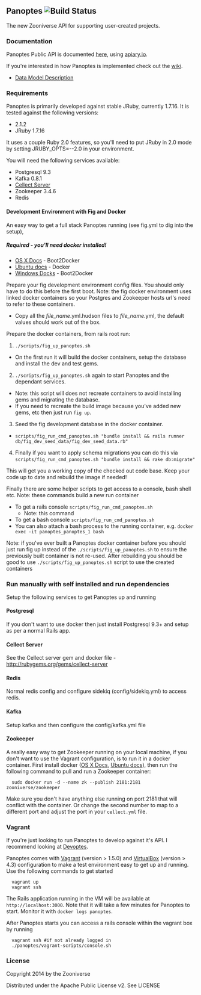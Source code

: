 ## Panoptes ![Build Status](https://travis-ci.org/zooniverse/Panoptes.svg?branch=master)

The new Zooniverse API for supporting user-created projects.

### Documentation

Panoptes Public API is documented [here](http://docs.panoptes.apiary.io), using [apiary.io](http://apiary.io).

If you're interested in how Panoptes is implemented check out the [wiki](https://github.com/zooniverse/Panoptes/wiki).

* [Data Model Description](https://github.com/zooniverse/Panoptes/wiki/DataModel)

### Requirements

Panoptes is primarily developed against stable JRuby, currently 1.7.16. It is
tested against the following versions:
* 2.1.2
* JRuby 1.7.16

It uses a couple Ruby 2.0 features, so you'll need to put JRuby in 2.0 mode by
setting JRUBY_OPTS=--2.0 in your environment.

You will need the following services available:
* Postgresql 9.3
* Kafka 0.8.1
* [Cellect Server](https://github.com/zooniverse/Cellect)
* Zookeeper 3.4.6
* Redis

#### Development Environment with Fig and Docker

An easy way to get a full stack Panoptes running (see fig.yml to dig into the setup),
##### Required - you'll need docker installed!
 + [OS X Docs](https://docs.docker.com/installation/mac/) - Boot2Docker
 + [Ubuntu docs](https://docs.docker.com/installation/ubuntulinux/) - Docker
 + [Windows Docks](http://docs.docker.com/installation/windows/) - Boot2Docker

Prepare your fig development environment config files. You should only have to do this before the first boot. Note: the fig docker environment uses linked docker containers so your Postgres and Zookeeper hosts url's need to refer to these containers.

* Copy all the *file_name*.yml.hudson files to *file_name*.yml, the default values should work out of the box.

Prepare the docker containers, from rails root run:
1. `./scripts/fig_up_panoptes.sh`
  + On the first run it will build the docker containers, setup the database and install the dev and test gems.
2. `./scripts/fig_up_panoptes.sh` again to start Panoptes and the dependant services.
  + Note: this script will does not recreate containers to avoid installing gems and migrating the database.
  + If you need to recreate the build image because you've added new gems, etc then just run `fig up`.
3. Seed the fig development database in the docker container.
  + `scripts/fig_run_cmd_panoptes.sh "bundle install && rails runner db/fig_dev_seed_data/fig_dev_seed_data.rb"`
4. Finally if you want to apply schema migrations you can do this via `scripts/fig_run_cmd_panoptes.sh "bundle install && rake db:migrate"`

This will get you a working copy of the checked out code base. Keep your code up to date and rebuild the image if needed!

Finally there are some helper scripts to get access to a console, bash shell etc. Note: these commands build a new run container
* To get a rails console `scripts/fig_run_cmd_panoptes.sh`
  + Note: this command
* To get a bash console `scripts/fig_run_cmd_panoptes.sh`
* You can also attach a bash process to the running container, e.g. `docker exec -it panoptes_panoptes_1 bash`

Note: if you've ever built a Panoptes docker container before you should just run fig up instead of the `./scripts/fig_up_panoptes.sh` to ensure the previously built container is not re-used. After rebuilding you should be good to use `./scripts/fig_up_panoptes.sh` script to use the created containers

### Run manually with self installed and run dependencies

Setup the following services to get Panoptes up and running

#### Postgresql
If you don't want to use docker then just install Postgresql 9.3+ and setup as per a normal Rails app.

#### Cellect Server
See the Cellect server gem and docker file - http://rubygems.org/gems/cellect-server

#### Redis
Normal redis config and configure sidekiq (config/sidekiq.yml) to access redis.

#### Kafka
Setup kafka and then configure the config/kafka.yml file

#### Zookeeper
A really easy way to get Zookeeper running on your local machine, if you don't
want to use the Vagrant configuration, is to run it in a docker container. First
install docker ([OS X Docs](https://docs.docker.com/installation/mac/), [Ubuntu
docs](https://docs.docker.com/installation/ubuntulinux/)), then run the
following command to pull and run a Zookeeper container:

      sudo docker run -d --name zk --publish 2181:2181 zooniverse/zookeeper

Make sure you don't have anything else running on port 2181 that will conflict
with the container. Or change the second number to map to a different port and
adjust the port in your `cellect.yml` file.

### Vagrant

If you're just looking to run Panoptes to develop against it's API. I
recommend looking at [Devoptes](https://github.com/zooniverse/Devoptes).

Panoptes comes with [Vagrant](http://vagrantup.com) (version > 1.5.0) and
[VirtualBox](https://www.virtualbox.org/) (version > 4.3) configuration to make
a test environment easy to get up and running. Use the following commands to get
started

      vagrant up
      vagrant ssh

The Rails application running in the VM will be available at
`http://localhost:3000`. Note that it will take a few minutes for Panoptes to
start. Monitor it with `docker logs panoptes`.

After Panoptes starts you can access a rails console within the
vagrant box by running

      vagrant ssh #if not already logged in
      ./panoptes/vagrant-scripts/console.sh

### License

Copyright 2014 by the Zooniverse

Distributed under the Apache Public License v2. See LICENSE
